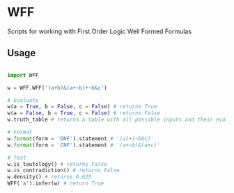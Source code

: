 # WFF
Scripts for working with First Order Logic Well Formed Formulas

## Usage

```python

import WFF

w = WFF.WFF('(a+b)&(a+~b)+~b&c')

# Evaluate
w(a = True, b = False, c = False) # returns True
w(a = False, b = True, c = False) # returns False
w.truth_table # returns a table with all possible inputs and their evaluated values

# Format
w.format(form = 'DNF').statement # '(a)+(~b&c)'
w.format(form = 'CNF').statement # '(a+~b)&(a+c)'

# Test
w.is_tautology() # returns False
w.is_contradiction() # returns False
w.density() # returns 0.625
WFF('a').infer(w) # return True

```
